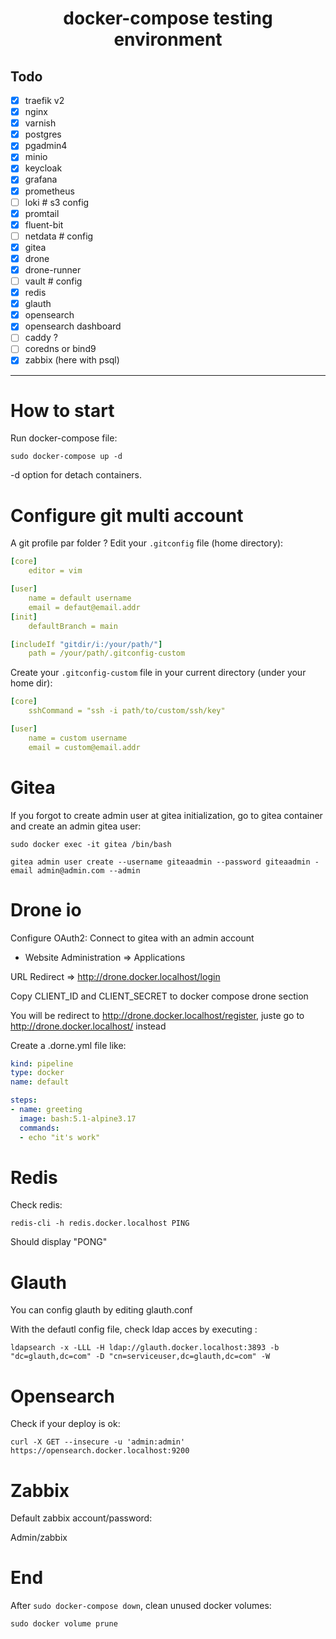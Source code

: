 <h1 style="text-align: center;">docker-compose testing environment</h1>

## Todo

- [x] traefik v2
- [x] nginx
- [x] varnish
- [x] postgres
- [x] pgadmin4
- [x] minio
- [x] keycloak
- [x] grafana
- [x] prometheus
- [ ] loki # s3 config
- [x] promtail
- [x] fluent-bit
- [ ] netdata # config
- [x] gitea
- [x] drone
- [x] drone-runner
- [ ] vault # config
- [x] redis
- [x] glauth
- [x] opensearch
- [x] opensearch dashboard
- [ ] caddy ?
- [ ] coredns or bind9
- [x] zabbix (here with psql)

---

# How to start

Run docker-compose file:

`sudo docker-compose up -d`

-d option for detach containers.
# Configure git multi account

A git profile par folder ?
Edit your `.gitconfig` file (home directory):

```yaml
[core]
    editor = vim

[user]
    name = default username
    email = defaut@email.addr
[init]
    defaultBranch = main

[includeIf "gitdir/i:/your/path/"]
    path = /your/path/.gitconfig-custom
```

Create your `.gitconfig-custom` file in your current directory (under your home dir):

```yaml
[core]
    sshCommand = "ssh -i path/to/custom/ssh/key"

[user]
    name = custom username
    email = custom@email.addr
```

# Gitea

If you forgot to create admin user at gitea initialization, go to gitea container and create an admin gitea user:

`sudo docker exec -it gitea /bin/bash`

`gitea admin user create --username giteaadmin --password giteaadmin -email admin@admin.com --admin`

# Drone io

Configure OAuth2:
Connect to gitea with an admin account

- Website Administration => Applications

URL Redirect => http://drone.docker.localhost/login

Copy CLIENT_ID and CLIENT_SECRET to docker compose drone section

You will be redirect to http://drone.docker.localhost/register, juste go to http://drone.docker.localhost/ instead

Create a .dorne.yml file like:

```yaml
kind: pipeline
type: docker
name: default

steps:
- name: greeting
  image: bash:5.1-alpine3.17
  commands:
  - echo "it's work"
```

# Redis

Check redis:

`redis-cli -h redis.docker.localhost PING`

Should display "PONG"

# Glauth

You can config glauth by editing glauth.conf

With the defautl config file, check ldap acces by executing :

`ldapsearch -x -LLL -H ldap://glauth.docker.localhost:3893 -b "dc=glauth,dc=com" -D "cn=serviceuser,dc=glauth,dc=com" -W`

# Opensearch

Check if your deploy is ok:

`curl -X GET --insecure -u 'admin:admin' https://opensearch.docker.localhost:9200`

# Zabbix

Default zabbix account/password:

Admin/zabbix

# End

After `sudo docker-compose down`, clean unused docker volumes:

`sudo docker volume prune`
